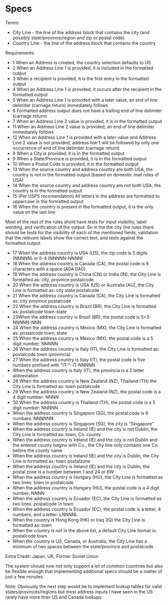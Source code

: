 Specs
=======================

Terms:

- City Line - the line of the address block that contains the city (and possibly state/province/region and zip or postal code)
- Country Line - the line of the address block that contains the country

Requirements:

- 1 When an Address is created, the country selection defaults to US
- 2 When an Address Line 1 is provided, it is included in the formatted output
- 3 When a recipient is provided, it is the first entry in the formatted output
- 4 When an Address Line 1 is provided, it occurs after the recipient in the formatted output
- 5 When an Address Line 1 is provided with a later value, an end of line delimiter (carriage return) immediately follows
- 6 Formatted address output does not have a trailing end of line delimiter (carriage return)
- 7 When an Address Line 2 value is provided, it is in the formatted output
- 11 When an Address Line 2 value is provided, an end of line delimiter immediately follows
- 12 When an Address Line 1 is provided with a later value and Address Line 2 value is not provided, address line 1 will be followed by only one occurrence of end of line delimiter (carriage return)
- 8 When a City is provided, it is in the formatted output
- 9 When a State/Province is provided, it is in the formatted output
- 10 When a Postal Code is provided, it in the formatted output
- 13 When the source country and address country are both USA, the country is not in the formatted output (based on domestic mail rules of USA)
- 14 When the source country and address country are not both USA, the country is in the formatted output
- 15 (Per USPS recomendation) All letters in the address are formatted to uppercase in the formatted output
- 16 When the country is present in the formatted output, it is the only value on the last line

Most of the rest of the rules shold have tests for input visibility, label wording, and verification of the output. So in the the city line rules there should be tests for the visibility of each of the mentioned fields, validation that the relevant labels show the correct text, and tests against the formatted output.

- 17 When the address country is USA (US), the zip code is 5 digits (NNNNN) or 5-4 (NNNNN-NNNN)
- 18 When the address country is Canada (CA), the postal code is 6 characters with a space (A0A 0A0)
- 19 When the address country is China (CN) or India (IN), the City Line is formatted as: city, province postalcode
- 20 When the address country is USA (US) or Australia (AU), the City Line is formatted as: city state postalcode
- 21 When the address country is Canada (CA), the City Line is formatted as: city province postalcode
- 22 When the address country is Brazil (BR), the City Line is formatted as: postalcode town-state
- 23When the address country is Brazil (BR), the postal code is 5+3: NNNNN-NNN
- 24 When the address country is Mexico (MX), the City Line is formatted as: postalcode town, state
- 25 When the address country is Mexico (MX), the postal code is a 5 digit number: NNNNN
- 26 When the address country is Italy (IT), the City Line is formatted as: postalcode town (provincia)
- 27 When the address country is Italy (IT), the postal code is five numbers prefixed with "IT-": IT-NNNNN
- When the address country is Italy (IT), the provincia is a 2 letter abbreviation
- 28 When the address country is New Zealand (NZ), Thailand (TH) the City Line is formatted as: town postalcode
- 29 When the address country is New Zealand (NZ), the postal code is a 4 digit number: NNNN
- 30 When the address country is Thailand (TH), the postal code is a 5 digit number: NNNNN
- When the address country is Singapore (SG), the postal code is 6 numbers: NNNNNN
- When the address country is Singapore (SG), the city is "Singapore"
- When the address country is Ireland (IE) and the city is not Dublin, the City Line is formatted as: town, Co. county
- When the address country is Ireland (IE) and the city is not Dublin and the entered county begins with Co., the City line only contains one Co. before the county name
- When the address country is Ireland (IE) and the city is Dublin, the City Line is formatted as: town postalzone
- When the address country is Ireland (IE) and the city is Dublin, the postal zone is a number between 1 and 24 or 6W
- When the address country is Hungary (HU), the City Line is formatted as two lines: town \n postalcode
- When the address country is Hungary (HU), the postal code is a 4 digit number: NNNN
- When the address country is Ecuador (EC), the City Line is formatted as two lines: postalcode \n town
- When the address country is Ecuador (EC), the postal code is a letter, 4 numbers, and a letter: LNNNNL
- When the country is Hong Kong (HK) or Iraq (IQ) the City Line is formatted as: town
- When the country is not in the above list, a default City Line format is: postalcode town
- When the country is US, Canada, or Australia, the City Line has a minimum of two spaces between the state/province and postalcode

Extra Credit: Japan, UK, Former Soviet Union

The system should now not only support a lot of common countries but also be flexible enough that implementing additional specs should be a matter of just a few minutes.

Note: Obviously the next step would be to implement lookup tables for valid states/provinces/regions but most address inputs I have seen in the US rarely have more than US and Canada lookups.
